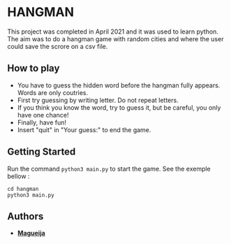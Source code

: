 # HANGMAN

This project was completed in April 2021 and it was used to learn python. The aim was to do a hangman game with random cities and where the user could save the scrore on a csv file.


## How to play

- You have to guess the hidden word before the hangman fully appears. Words are only coutries.
- First try guessing by writing letter. Do not repeat letters.
- If you think you know the word, try to guess it, but be careful, you only have one chance!
- Finally, have fun!
- Insert "quit" in "Your guess:" to end the game.


## Getting Started

Run the command `python3 main.py` to start the game. See the exemple bellow :
```
cd hangman
python3 main.py
```

## Authors

  - **[Magueija](https://github.com/Magueija)**
